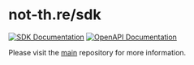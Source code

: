 # not-th.re/sdk

[![SDK Documentation](https://img.shields.io/badge/Configuration-Documentation-5c6ac4?style=for-the-badge)](https://sdk.not-th.re)
[![OpenAPI Documentation](https://img.shields.io/badge/OpenAPI-Documentation-5c6ac4?style=for-the-badge)](https://api.not-th.re)

Please visit the [main](https://github.com/not-three/main) repository for more information.
